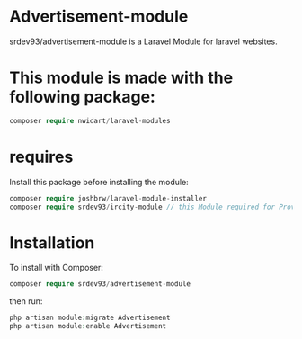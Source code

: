 # Advertisement-module
srdev93/advertisement-module is a Laravel Module for laravel websites.

# This module is made with the following package:
```php
composer require nwidart/laravel-modules
```

# requires
Install this package before installing the module:
```php
composer require joshbrw/laravel-module-installer
composer require srdev93/ircity-module // this Module required for Province and City
```

# Installation
To install with Composer:
```php
composer require srdev93/advertisement-module
```

then run:
```php
php artisan module:migrate Advertisement
php artisan module:enable Advertisement
```
